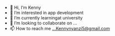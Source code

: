 - 👋 Hi, I’m Kenny
- 👀 I’m interested in app development
- 🌱 I’m currently learningat university
- 💞️ I’m looking to collaborate on ...
- 📫 How to reach me ...Kennynyanzi5@gmail.com

<!---
keny256/keny256 is a ✨ special ✨ repository because its `README.md` (this file) appears on your GitHub profile.
You can click the Preview link to take a look at your changes.
--->
